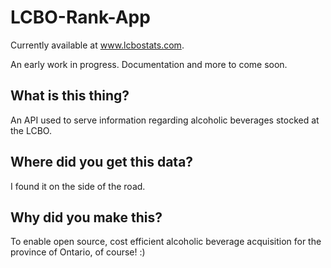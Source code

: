 # LCBO-Rank-App

Currently available at www.lcbostats.com.

An early work in progress. Documentation and more to come soon.

## What is this thing?

An API used to serve information regarding alcoholic beverages stocked at the LCBO.

## Where did you get this data?

I found it on the side of the road.

## Why did you make this?

To enable open source, cost efficient alcoholic beverage acquisition for the province of Ontario, of course! :)
